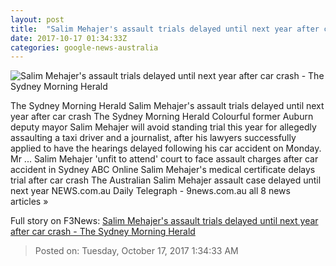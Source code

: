 ```yaml
---
layout: post
title:  "Salim Mehajer's assault trials delayed until next year after car crash - The Sydney Morning Herald"
date: 2017-10-17 01:34:33Z
categories: google-news-australia
---
```


![Salim Mehajer's assault trials delayed until next year after car crash - The Sydney Morning Herald](http://www.smh.com.au/content/dam/images/g/w/s/a/l/p/image.related.articleLeadwide.620x349.gz2cps.png/1508204003489.jpg)

The Sydney Morning Herald Salim Mehajer's assault trials delayed until next year after car crash The Sydney Morning Herald Colourful former Auburn deputy mayor Salim Mehajer will avoid standing trial this year for allegedly assaulting a taxi driver and a journalist, after his lawyers successfully applied to have the hearings delayed following his car accident on Monday. Mr ... Salim Mehajer 'unfit to attend' court to face assault charges after car accident in Sydney ABC Online Salim Mehajer's medical certificate delays trial after car crash The Australian Salim Mehajer assault case delayed until next year NEWS.com.au Daily Telegraph - 9news.com.au all 8 news articles »


Full story on F3News: [Salim Mehajer's assault trials delayed until next year after car crash - The Sydney Morning Herald](http://www.f3nws.com/n/kxcDdC)

> Posted on: Tuesday, October 17, 2017 1:34:33 AM
